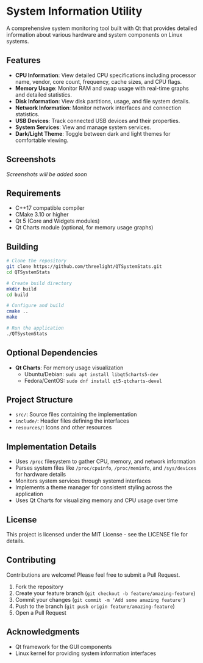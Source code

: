 # System Information Utility

A comprehensive system monitoring tool built with Qt that provides detailed information about various hardware and system components on Linux systems.

## Features

- **CPU Information**: View detailed CPU specifications including processor name, vendor, core count, frequency, cache sizes, and CPU flags.
- **Memory Usage**: Monitor RAM and swap usage with real-time graphs and detailed statistics.
- **Disk Information**: View disk partitions, usage, and file system details.
- **Network Information**: Monitor network interfaces and connection statistics.
- **USB Devices**: Track connected USB devices and their properties.
- **System Services**: View and manage system services.
- **Dark/Light Theme**: Toggle between dark and light themes for comfortable viewing.

## Screenshots

*Screenshots will be added soon*

## Requirements

- C++17 compatible compiler
- CMake 3.10 or higher
- Qt 5 (Core and Widgets modules)
- Qt Charts module (optional, for memory usage graphs)

## Building

```bash
# Clone the repository
git clone https://github.com/threelight/QTSystemStats.git
cd QTSystemStats

# Create build directory
mkdir build
cd build

# Configure and build
cmake ..
make

# Run the application
./QTSystemStats
```

## Optional Dependencies

- **Qt Charts**: For memory usage visualization
  - Ubuntu/Debian: `sudo apt install libqt5charts5-dev`
  - Fedora/CentOS: `sudo dnf install qt5-qtcharts-devel`

## Project Structure

- `src/`: Source files containing the implementation
- `include/`: Header files defining the interfaces
- `resources/`: Icons and other resources

## Implementation Details

- Uses `/proc` filesystem to gather CPU, memory, and network information
- Parses system files like `/proc/cpuinfo`, `/proc/meminfo`, and `/sys/devices` for hardware details
- Monitors system services through systemd interfaces
- Implements a theme manager for consistent styling across the application
- Uses Qt Charts for visualizing memory and CPU usage over time

## License

This project is licensed under the MIT License - see the LICENSE file for details.

## Contributing

Contributions are welcome! Please feel free to submit a Pull Request.

1. Fork the repository
2. Create your feature branch (`git checkout -b feature/amazing-feature`)
3. Commit your changes (`git commit -m 'Add some amazing feature'`)
4. Push to the branch (`git push origin feature/amazing-feature`)
5. Open a Pull Request

## Acknowledgments

- Qt framework for the GUI components
- Linux kernel for providing system information interfaces